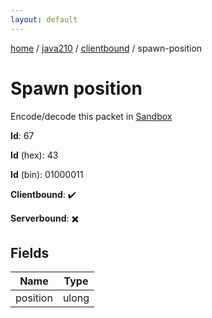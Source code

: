 ```yaml
---
layout: default
---
```


[home](/)  /  [java210](/protocol/java210)  /  [clientbound](/protocol/java210/clientbound)  /  spawn-position

# Spawn position

Encode/decode this packet in [Sandbox](../../../sandbox/java210#clientbound.spawn_position)

**Id**: 67

**Id** (hex): 43

**Id** (bin): 01000011

**Clientbound**: ✔️

**Serverbound**: ✖️

## Fields

Name | Type
---|---
position | ulong
